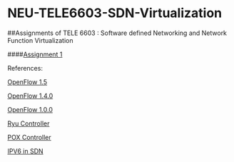 # NEU-TELE6603-SDN-Virtualization
##Assignments of TELE 6603 : Software defined Networking and Network Function Virtualization


####[Assignment 1](https://github.com/manishreddy1993/NEU-TELE6603-SDN-Virtualization/blob/master/Assignment1/README.md)

References:

[OpenFlow 1.5](https://www.opennetworking.org/images/stories/downloads/sdn-resources/onf-specifications/openflow/openflow-switch-v1.5.0.noipr.pdf)

[OpenFlow 1.4.0](https://www.opennetworking.org/images/stories/downloads/sdn-resources/onf-specifications/openflow/openflow-spec-v1.4.0.pdf)

[OpenFlow 1.0.0](https://www.opennetworking.org/images/stories/downloads/sdn-resources/onf-specifications/openflow/openflow-spec-v1.4.0.pdf)

[Ryu Controller](https://github.com/osrg/ryu)

[POX Controller](https://github.com/noxrepo/pox)

[IPV6 in SDN](https://www.opennetworking.org/?p=1179&option=com_wordpress&Itemid=316)
